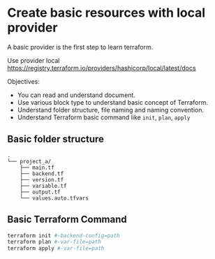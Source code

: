 # Create basic resources with local provider

A basic provider is the first step to learn terraform.

Use provider local <https://registry.terraform.io/providers/hashicorp/local/latest/docs>

Objectives:

- You can read and understand document.
- Use various block type to understand basic concept of Terraform.
- Understand folder structure, file naming and naming convention.
- Understand Terraform basic command like `init`, `plan`, `apply`

## Basic folder structure

```text
.
└── project_a/
    ├── main.tf
    ├── backend.tf
    ├── version.tf
    ├── variable.tf
    ├── output.tf
    └── values.auto.tfvars
```

## Basic Terraform Command

```bash
terraform init #-backend-config=path
terraform plan #-var-file=path
terraform apply #-var-file=path
```
